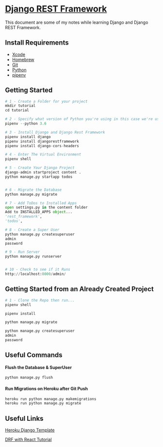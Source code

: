 [Django REST Framework](http://www.django-rest-framework.org/)
===

This document are some of my notes while learning Django and Django REST Framework.


## Install Requirements
* [Xcode](https://developer.apple.com/xcode/)
* [Homebrew](https://brew.sh/)
* [Git](https://git-scm.com/)
* [Python](https://www.python.org/)
* [pipenv](https://pipenv.readthedocs.io/en/latest/)



## Getting Started
```python
# 1 - Create a Folder for your project
mkdir tutorial
cd tutorial

# 2 - Specify what version of Python you're using in this case we're using 3.6
pipenv --python 3.6

# 3 - Install Django and Django Rest Framework
pipenv install django
pipenv install djangorestframework
pipenv install django-cors-headers

# 4 - Enter The Virtual Environment
pipenv shell

# 5 - Create Your Django Project
django-admin startproject content .
python manage.py startapp todos


# 6 - Migrate the Database
python manage.py migrate

# 7 - Add ToDos to Installed Apps
open settings.py in the content folder
Add to INSTALLED_APPS object...
'rest_framework',
'todos',

# 8 - Create a Super User
python manage.py createsuperuser
admin
password

# 9 - Run Server
python manage.py runserver


# 10 - Check to see if it Runs
http://localhost:8000/admin/

```



## Getting Started from an Already Created Project
```python
# 1 - Clone the Repo then run...
pipenv shell

pipenv install

python manage.py migrate

python manage.py createsuperuser
admin
password

```



## Useful Commands

#### Flush the Database & SuperUser
```python
python manage.py flush
```

#### Run Migrations on Heroku after Git Push
```python
heroku run python manage.py makemigrations
heroku run python manage.py migrate
```



## Useful Links

[Heroku Django Template](https://github.com/heroku/heroku-django-template)

[DRF with React Tutorial](https://wsvincent.com/django-rest-framework-react-tutorial/)
